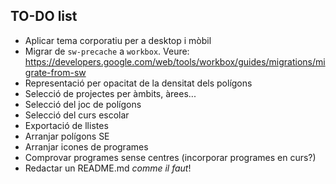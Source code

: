 ## TO-DO list

- Aplicar tema corporatiu per a desktop i mòbil
- Migrar de `sw-precache` a `workbox`. Veure: https://developers.google.com/web/tools/workbox/guides/migrations/migrate-from-sw
- Representació per opacitat de la densitat dels polígons
- Selecció de projectes per àmbits, àrees...
- Selecció del joc de polígons
- Selecció del curs escolar
- Exportació de llistes
- Arranjar polígons SE
- Arranjar icones de programes
- Comprovar programes sense centres (incorporar programes en curs?)
- Redactar un README.md _comme il faut_!
